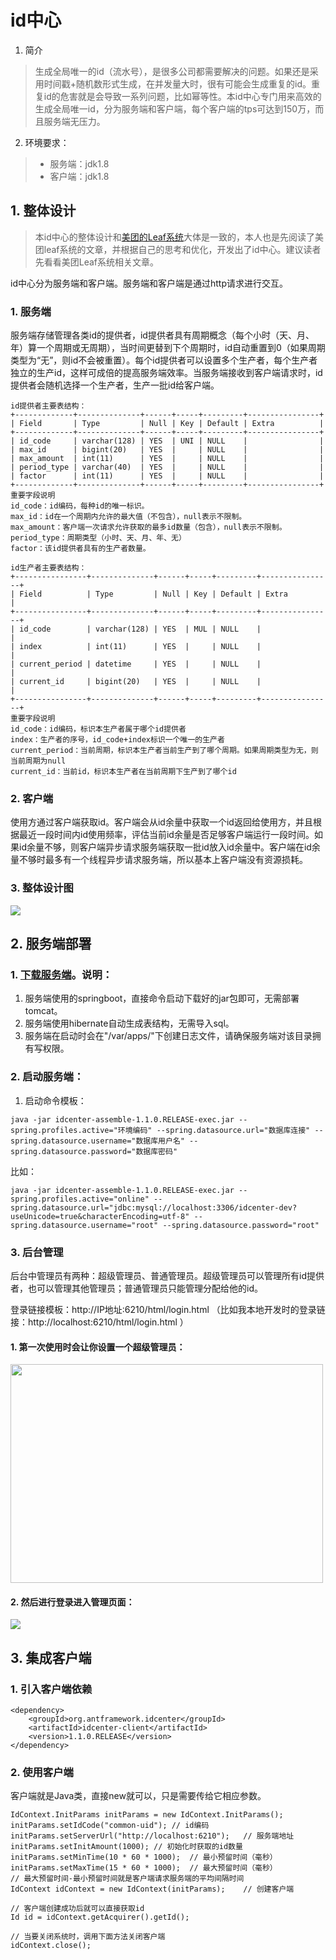 # id中心

1. 简介
> 生成全局唯一的id（流水号），是很多公司都需要解决的问题。如果还是采用时间戳+随机数形式生成，在并发量大时，很有可能会生成重复的id。重复id的危害就是会导致一系列问题，比如幂等性。本id中心专门用来高效的生成全局唯一id，分为服务端和客户端，每个客户端的tps可达到150万，而且服务端无压力。

2. 环境要求：
> * 服务端：jdk1.8
> * 客户端：jdk1.8

## 1. 整体设计
> 本id中心的整体设计和[美团的Leaf系统](https://tech.meituan.com/MT_Leaf.html)大体是一致的，本人也是先阅读了美团leaf系统的文章，并根据自己的思考和优化，开发出了id中心。建议读者先看看美团Leaf系统相关文章。

id中心分为服务端和客户端。服务端和客户端是通过http请求进行交互。

### 1. 服务端
服务端存储管理各类id的提供者，id提供者具有周期概念（每个小时（天、月、年）算一个周期或无周期），当时间更替到下个周期时，id自动重置到0（如果周期类型为“无”，则id不会被重置）。每个id提供者可以设置多个生产者，每个生产者独立的生产id，这样可成倍的提高服务端效率。当服务端接收到客户端请求时，id提供者会随机选择一个生产者，生产一批id给客户端。

```
id提供者主要表结构：
+-------------+--------------+------+-----+---------+----------------+
| Field       | Type         | Null | Key | Default | Extra          |
+-------------+--------------+------+-----+---------+----------------+
| id_code     | varchar(128) | YES  | UNI | NULL    |                |
| max_id      | bigint(20)   | YES  |     | NULL    |                |
| max_amount  | int(11)      | YES  |     | NULL    |                |
| period_type | varchar(40)  | YES  |     | NULL    |                |
| factor      | int(11)      | YES  |     | NULL    |                |
+-------------+--------------+------+-----+---------+----------------+
重要字段说明
id_code：id编码，每种id的唯一标识。
max_id：id在一个周期内允许的最大值（不包含），null表示不限制。
max_amount：客户端一次请求允许获取的最多id数量（包含），null表示不限制。
period_type：周期类型（小时、天、月、年、无）
factor：该id提供者具有的生产者数量。
```
```
id生产者主要表结构：
+----------------+--------------+------+-----+---------+----------------+
| Field          | Type         | Null | Key | Default | Extra          |
+----------------+--------------+------+-----+---------+----------------+
| id_code        | varchar(128) | YES  | MUL | NULL    |                |
| index          | int(11)      | YES  |     | NULL    |                |
| current_period | datetime     | YES  |     | NULL    |                |
| current_id     | bigint(20)   | YES  |     | NULL    |                |
+----------------+--------------+------+-----+---------+----------------+
重要字段说明
id_code：id编码，标识本生产者属于哪个id提供者
index：生产者的序号，id_code+index标识一个唯一的生产者
current_period：当前周期，标识本生产者当前生产到了哪个周期。如果周期类型为无，则当前周期为null
current_id：当前id，标识本生产者在当前周期下生产到了哪个id
```
### 2. 客户端
使用方通过客户端获取id。客户端会从id余量中获取一个id返回给使用方，并且根据最近一段时间内id使用频率，评估当前id余量是否足够客户端运行一段时间。如果id余量不够，则客户端异步请求服务端获取一批id放入id余量中。客户端在id余量不够时最多有一个线程异步请求服务端，所以基本上客户端没有资源损耗。
### 3. 整体设计图
![](https://note.youdao.com/yws/api/personal/file/WEB0019fe8ac6dd3a14d33f09c493d83162?method=download&shareKey=26cc4f555ac5bfc2770dc26935a29068)

## 2. 服务端部署
### 1. [下载服务端]()。说明：
1. 服务端使用的springboot，直接命令启动下载好的jar包即可，无需部署tomcat。
2. 服务端使用hibernate自动生成表结构，无需导入sql。
3. 服务端在启动时会在"/var/apps/"下创建日志文件，请确保服务端对该目录拥有写权限。

### 2. 启动服务端：
1. 启动命令模板：
```
java -jar idcenter-assemble-1.1.0.RELEASE-exec.jar --spring.profiles.active="环境编码" --spring.datasource.url="数据库连接" --spring.datasource.username="数据库用户名" --spring.datasource.password="数据库密码"
```
比如：
```
java -jar idcenter-assemble-1.1.0.RELEASE-exec.jar --spring.profiles.active="online" --spring.datasource.url="jdbc:mysql://localhost:3306/idcenter-dev?useUnicode=true&characterEncoding=utf-8" --spring.datasource.username="root" --spring.datasource.password="root"
```
### 3. 后台管理
后台中管理员有两种：超级管理员、普通管理员。超级管理员可以管理所有id提供者，也可以管理其他管理员；普通管理员只能管理分配给他的id。

登录链接模板：http://IP地址:6210/html/login.html （比如我本地开发时的登录链接：http://localhost:6210/html/login.html ）
#### 1. 第一次使用时会让你设置一个超级管理员：
<img width="500" height="350" src="https://note.youdao.com/yws/api/personal/file/WEB10c31f64f12088d4b5603ba5bf6b6d83?method=download&shareKey=7ebdea09354d98897dfbb4635622ae43"></img>
#### 2. 然后进行登录进入管理页面：
![](https://note.youdao.com/yws/api/personal/file/WEB7fd296e1ce54adcc48d4d337745aa92d?method=download&shareKey=c45a09631757854961a196291bdab140)

## 3. 集成客户端

### 1. 引入客户端依赖
```
<dependency>
    <groupId>org.antframework.idcenter</groupId>
    <artifactId>idcenter-client</artifactId>
    <version>1.1.0.RELEASE</version>
</dependency>
```
### 2. 使用客户端
客户端就是Java类，直接new就可以，只是需要传给它相应参数。
```
IdContext.InitParams initParams = new IdContext.InitParams();
initParams.setIdCode("common-uid"); // id编码
initParams.setServerUrl("http://localhost:6210");   // 服务端地址
initParams.setInitAmount(1000); // 初始化时获取的id数量
initParams.setMinTime(10 * 60 * 1000);  // 最小预留时间（毫秒）
initParams.setMaxTime(15 * 60 * 1000);  // 最大预留时间（毫秒）
// 最大预留时间-最小预留时间就是客户端请求服务端的平均间隔时间
IdContext idContext = new IdContext(initParams);    // 创建客户端

// 客户端创建成功后就可以直接获取id
Id id = idContext.getAcquirer().getId();

// 当要关闭系统时，调用下面方法关闭客户端
idContext.close();
```
